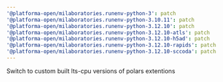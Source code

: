 ```yaml
---
'@platforma-open/milaboratories.runenv-python-3': patch
'@platforma-open/milaboratories.runenv-python-3.10.11': patch
'@platforma-open/milaboratories.runenv-python-3.12.10': patch
'@platforma-open/milaboratories.runenv-python-3.12.10-atls': patch
'@platforma-open/milaboratories.runenv-python-3.12.10-h5ad': patch
'@platforma-open/milaboratories.runenv-python-3.12.10-rapids': patch
'@platforma-open/milaboratories.runenv-python-3.12.10-sccoda': patch
---
```


Switch to custom built lts-cpu versions of polars extentions

